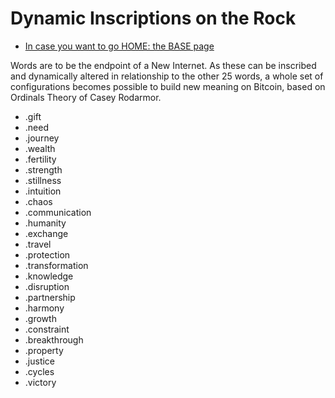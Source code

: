 # Dynamic Inscriptions on the Rock 

- [In case you want to go HOME: the BASE page](../README.md)

Words are to be the endpoint of a New Internet. As these can be inscribed and dynamically altered in relationship to the other 25 words, a whole set of configurations becomes possible to build new meaning on Bitcoin, based on Ordinals Theory of Casey Rodarmor.

- .gift
- .need
- .journey
- .wealth
- .fertility
- .strength
- .stillness
- .intuition
- .chaos
- .communication
- .humanity
- .exchange
- .travel
- .protection
- .transformation
- .knowledge
- .disruption
- .partnership
- .harmony
- .growth
- .constraint
- .breakthrough
- .property
- .justice
- .cycles
- .victory
